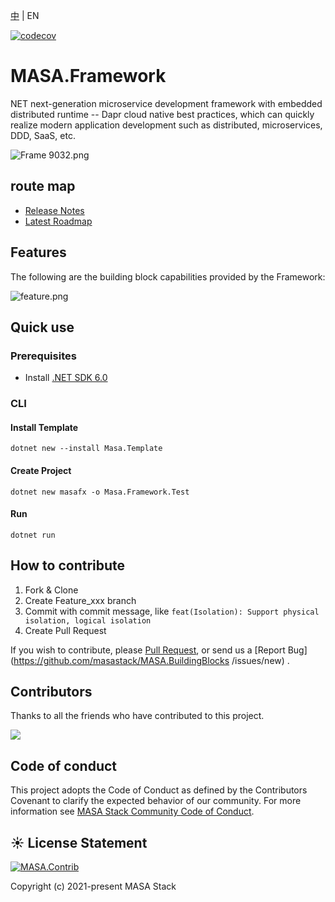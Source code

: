 [中](README.zh-CN.md) | EN

[![codecov](https://codecov.io/gh/masastack/MASA.Framework/branch/main/graph/badge.svg?token=87TPNHUHW2)](https://codecov.io/gh/masastack/MASA.Framework)

# MASA.Framework

NET next-generation microservice development framework with embedded distributed runtime -- Dapr cloud native best practices, which can quickly realize modern application development such as distributed, microservices, DDD, SaaS, etc.

![Frame 9032.png](https://s2.loli.net/2022/08/08/ZVT7De239abvYnw.png)



## route map

* [Release Notes](https://github.com/masastack/MASA.Contrib/releases)
* [Latest Roadmap](https://github.com/masastack/MASA.Framework/issues/101)



## Features

The following are the building block capabilities provided by the Framework:

![feature.png](https://s2.loli.net/2022/08/08/ELBPiYvSj6KwNg8.png)



## Quick use

### Prerequisites

* Install [.NET SDK 6.0](https://dotnet.microsoft.com/en-us/download/dotnet/6.0)

### CLI

#### Install Template

``` shell
dotnet new --install Masa.Template
````

#### Create Project

``` shell
dotnet new masafx -o Masa.Framework.Test
````

#### Run

``` shell
dotnet run
````



## How to contribute

1. Fork & Clone
2. Create Feature_xxx branch
3. Commit with commit message, like `feat(Isolation): Support physical isolation, logical isolation`
4. Create Pull Request

If you wish to contribute, please [Pull Request](https://github.com/masastack/MASA.BuildingBlocks/pulls), or send us a [Report Bug](https://github.com/masastack/MASA.BuildingBlocks /issues/new) .



## Contributors

Thanks to all the friends who have contributed to this project.

<a href="https://github.com/masastack/MASA.Framework/graphs/contributors">
    <img src="https://contrib.rocks/image?repo=masastack/MASA.Framework" />
</a>



## Code of conduct

This project adopts the Code of Conduct as defined by the Contributors Covenant to clarify the expected behavior of our community. For more information see [MASA Stack Community Code of Conduct](https://github.com/masastack/community/blob/main/CODE-OF-CONDUCT.md).



## ☀️ License Statement

[![MASA.Contrib](https://img.shields.io/badge/License-MIT-blue?style=flat-square)](/LICENSE.txt)

Copyright (c) 2021-present MASA Stack
